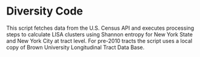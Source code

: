 # Diversity Code
This script fetches data from the U.S. Census API and executes processing steps to calculate LISA clusters using Shannon entropy for New York State and New York City at tract level. For pre-2010 tracts the script uses a local copy of Brown University Longitudinal Tract Data Base.
